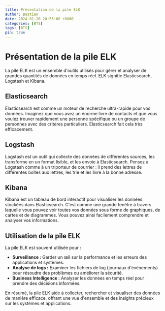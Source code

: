 ```yaml
---
title: Présentation de la pile ELK
author: Bastien
date: 2024-01-20 20:55:00 +0800
categories: [BTS]
tags: [BTS]
pin: true
--- 
```

# Présentation de la pile ELK

La pile ELK est un ensemble d'outils utilisés pour gérer et analyser de grandes quantités de données en temps réel. ELK signifie Elasticsearch, Logstash et Kibana.

## Elasticsearch
Elasticsearch est comme un moteur de recherche ultra-rapide pour vos données. Imaginez que vous avez un énorme livre de contacts et que vous voulez trouver rapidement une personne spécifique ou un groupe de personnes avec des critères particuliers. Elasticsearch fait cela très efficacement.

## Logstash
Logstash est un outil qui collecte des données de différentes sources, les transforme en un format lisible, et les envoie à Elasticsearch. Pensez à Logstash comme à un triporteur de courrier : il prend des lettres de différentes boîtes aux lettres, les trie et les livre à la bonne adresse.

## Kibana
Kibana est un tableau de bord interactif pour visualiser les données stockées dans Elasticsearch. C'est comme une grande fenêtre à travers laquelle vous pouvez voir toutes vos données sous forme de graphiques, de cartes et de diagrammes. Vous pouvez ainsi facilement comprendre et analyser vos informations.

## Utilisation de la pile ELK
La pile ELK est souvent utilisée pour :

- **Surveillance :** Garder un œil sur la performance et les erreurs des applications et systèmes.
- **Analyse de logs :** Examiner les fichiers de log (journaux d'événements) pour résoudre des problèmes ou améliorer la sécurité.
- **Business Intelligence :** Analyser les données en temps réel pour prendre des décisions informées.

En résumé, la pile ELK aide à collecter, rechercher et visualiser des données de manière efficace, offrant une vue d'ensemble et des insights précieux sur les systèmes et applications.
